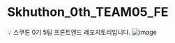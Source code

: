 # Skhuthon_0th_TEAM05_FE
💡 스쿠톤 0기 5팀 프론트엔드 레포지토리입니다. 
![image](https://github.com/Skhuthon/Skhuthon_0th_TEAM05_FE/assets/128473266/19d99c49-c6ab-428c-be5e-0da7da8efdc8)
